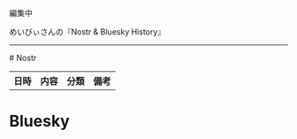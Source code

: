 編集中

めいびぃさんの『Nostr & Bluesky History』
<hr>
# Nostr
<table>
    <tr>
        <th>日時</th>
        <th>内容</th>
        <th>分類</th>
        <th>備考</th>
    </tr>
</table>

# Bluesky
